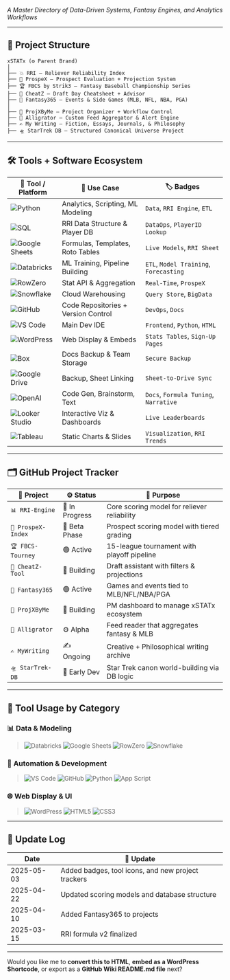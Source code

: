 *A Master Directory of Data-Driven Systems, Fantasy Engines, and Analytics Workflows*

---

## 🧩 Project Structure

```
xSTATx (⚙️ Parent Brand)
│
├── 💥 RRI – Reliever Reliability Index
├── 🧬 ProspeX – Prospect Evaluation + Projection System
├── 🏆 FBCS by Strik3 – Fantasy Baseball Championship Series
├── 🧠 CheatZ – Draft Day Cheatsheet + Advisor
├── 📅 Fantasy365 – Events & Side Games (MLB, NFL, NBA, PGA)
│
├── 🧠 ProjXByMe – Project Organizer + Workflow Control
├── 🐊 Alligrator – Custom Feed Aggregator & Alert Engine
├── ✍️ My Writing – Fiction, Essays, Journals, & Philosophy
├── 🛸 StarTrek DB – Structured Canonical Universe Project
```

---

## 🛠️ Tools + Software Ecosystem

| 🧰 Tool / Platform                                                                                                                | 🔧 Use Case                         | 🏷️ Badges                             |
| --------------------------------------------------------------------------------------------------------------------------------- | ----------------------------------- | -------------------------------------- |
| ![Python](https://img.shields.io/badge/Python-3776AB?style=for-the-badge\&logo=python\&logoColor=white)                           | Analytics, Scripting, ML Modeling   | `Data`, `RRI Engine`, `ETL`            |
| ![SQL](https://img.shields.io/badge/SQL-003B57?style=for-the-badge\&logo=mysql\&logoColor=white)                                  | RRI Data Structure & Player DB      | `DataOps`, `PlayerID Lookup`           |
| ![Google Sheets](https://img.shields.io/badge/Google%20Sheets-34A853?style=for-the-badge\&logo=google-sheets\&logoColor=white)    | Formulas, Templates, Roto Tables    | `Live Models`, `RRI Sheet`             |
| ![Databricks](https://img.shields.io/badge/Databricks-E87221?style=for-the-badge\&logo=databricks\&logoColor=white)               | ML Training, Pipeline Building      | `ETL`, `Model Training`, `Forecasting` |
| ![RowZero](https://img.shields.io/badge/RowZero-1E1E1E?style=for-the-badge)                                                       | Stat API & Aggregation              | `Real-Time`, `ProspeX`                 |
| ![Snowflake](https://img.shields.io/badge/Snowflake-56B9EB?style=for-the-badge\&logo=snowflake\&logoColor=white)                  | Cloud Warehousing                   | `Query Store`, `BigData`               |
| ![GitHub](https://img.shields.io/badge/GitHub-181717?style=for-the-badge\&logo=github\&logoColor=white)                           | Code Repositories + Version Control | `DevOps`, `Docs`                       |
| ![VS Code](https://img.shields.io/badge/VS%20Code-007ACC?style=for-the-badge\&logo=visual-studio-code\&logoColor=white)           | Main Dev IDE                        | `Frontend`, `Python`, `HTML`           |
| ![WordPress](https://img.shields.io/badge/WordPress-21759B?style=for-the-badge\&logo=wordpress\&logoColor=white)                  | Web Display & Embeds                | `Stats Tables`, `Sign-Up Pages`        |
| ![Box](https://img.shields.io/badge/Box-0061D5?style=for-the-badge\&logo=box\&logoColor=white)                                    | Docs Backup & Team Storage          | `Secure Backup`                        |
| ![Google Drive](https://img.shields.io/badge/Google%20Drive-4285F4?style=for-the-badge\&logo=google-drive\&logoColor=white)       | Backup, Sheet Linking               | `Sheet-to-Drive Sync`                  |
| ![OpenAI](https://img.shields.io/badge/OpenAI-412991?style=for-the-badge\&logo=openai\&logoColor=white)                           | Code Gen, Brainstorm, Text          | `Docs`, `Formula Tuning`, `Narrative`  |
| ![Looker Studio](https://img.shields.io/badge/Looker%20Studio-4285F4?style=for-the-badge\&logo=google-analytics\&logoColor=white) | Interactive Viz & Dashboards        | `Live Leaderboards`                    |
| ![Tableau](https://img.shields.io/badge/Tableau-E97627?style=for-the-badge\&logo=tableau\&logoColor=white)                        | Static Charts & Slides              | `Visualization`, `RRI Trends`          |

---

## 🗂️ GitHub Project Tracker

| 📁 Project         | ⚙️ Status      | 🎯 Purpose                                  |
| ------------------ | -------------- | ------------------------------------------- |
| `📊 RRI-Engine`    | 🔄 In Progress | Core scoring model for reliever reliability |
| `🧬 ProspeX-Index` | 🧪 Beta Phase  | Prospect scoring model with tiered grading  |
| `🏆 FBCS-Tourney`  | 🟢 Active      | 15-league tournament with playoff pipeline  |
| `🧠 CheatZ-Tool`   | 🔧 Building    | Draft assistant with filters & projections  |
| `📅 Fantasy365`    | 🟢 Active      | Games and events tied to MLB/NFL/NBA/PGA    |
| `🧠 ProjXByMe`     | 🚧 Building    | PM dashboard to manage xSTATx ecosystem     |
| `🐊 Alligrator`    | ⚙️ Alpha       | Feed reader that aggregates fantasy & MLB   |
| `✍️ MyWriting`     | ✍️ Ongoing     | Creative + Philosophical writing archive    |
| `🛸 StarTrek-DB`   | 🌌 Early Dev   | Star Trek canon world-building via DB logic |

---

## 🔖 Tool Usage by Category

### 📊 **Data & Modeling**

> ![Databricks](https://img.shields.io/badge/-Databricks-E87221?style=flat-square\&logo=databricks)
> ![Google Sheets](https://img.shields.io/badge/-Google%20Sheets-34A853?style=flat-square\&logo=google-sheets)
> ![RowZero](https://img.shields.io/badge/-RowZero-1E1E1E?style=flat-square)
> ![Snowflake](https://img.shields.io/badge/-Snowflake-56B9EB?style=flat-square\&logo=snowflake)

### 🧰 **Automation & Development**

> ![VS Code](https://img.shields.io/badge/-VS%20Code-007ACC?style=flat-square\&logo=visual-studio-code)
> ![GitHub](https://img.shields.io/badge/-GitHub-181717?style=flat-square\&logo=github)
> ![Python](https://img.shields.io/badge/-Python-3776AB?style=flat-square\&logo=python)
> ![App Script](https://img.shields.io/badge/-App%20Script-4285F4?style=flat-square\&logo=google)

### 🌐 **Web Display & UI**

> ![WordPress](https://img.shields.io/badge/-WordPress-21759B?style=flat-square\&logo=wordpress)
> ![HTML5](https://img.shields.io/badge/-HTML5-E34F26?style=flat-square\&logo=html5)
> ![CSS3](https://img.shields.io/badge/-CSS3-1572B6?style=flat-square\&logo=css3)

---

## 📅 Update Log

| Date       | 🔄 Update                                          |
| ---------- | -------------------------------------------------- |
| 2025-05-03 | Added badges, tool icons, and new project trackers |
| 2025-04-22 | Updated scoring models and database structure      |
| 2025-04-10 | Added Fantasy365 to projects                       |
| 2025-03-15 | RRI formula v2 finalized                           |

---

Would you like me to **convert this to HTML**, **embed as a WordPress Shortcode**, or export as a **GitHub Wiki README.md file** next?
